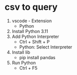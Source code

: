 # csv to query
1. vscode - Extension
    - Python
2. Install Python 3.11
3. Add Python Interpreter
    - Ctrl + Shift + P
    - Python: Select Interpreter
4. Install lib
    - pip install pandas
5. Run Python
    - Ctrl + F5
